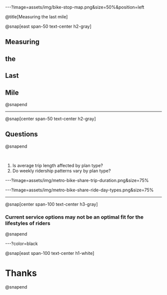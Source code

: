 ---?image=assets/img/bike-stop-map.png&size=50%&position=left

@title[Measuring the last mile]

@snap[east span-50 text-center h2-gray]
## Measuring
## the
## Last
## Mile
@snapend

---

@snap[center span-50 text-center h2-gray]
## Questions
@snapend

<br>

1. Is average trip length affected by plan type?
2. Do weekly ridership patterns vary by plan type?


---?image=assets/img/metro-bike-share-trip-duration.png&size=75%




---?image=assets/img/metro-bike-share-ride-day-types.png&size=75%

---

@snap[center span-100 text-center h3-gray]
### Current service options may not be an optimal fit for the lifestyles of riders
@snapend

---?color=black

@snap[east span-100 text-center h1-white]
# Thanks
@snapend
